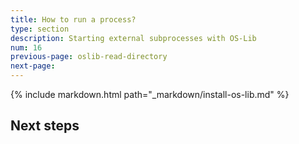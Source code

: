 ```yaml
---
title: How to run a process?
type: section
description: Starting external subprocesses with OS-Lib
num: 16
previous-page: oslib-read-directory
next-page: 
---
```


{% include markdown.html path="_markdown/install-os-lib.md" %}

## Next steps
